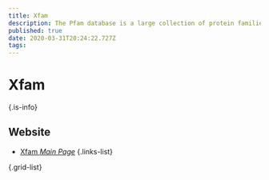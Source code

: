 ```yaml
---
title: Xfam
description: The Pfam database is a large collection of protein families, each represented by multiple sequence alignments and hidden Markov models (HMMs).
published: true
date: 2020-03-31T20:24:22.727Z
tags: 
---
```


# Xfam


{.is-info}

## Website
- [Xfam *Main Page*](http://xfam.org/)
{.links-list}


{.grid-list}